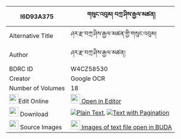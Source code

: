 |I6D93A375|གསུང་འབུམ། བཀྲ་ཤིས་རྒྱལ་མཚན། 
| --- | --- 
|Alternative Title |ཤར་རྫ་བཀྲ་ཤིས་རྒྱལ་མཚན་གྱི་གསུང་འབུམ།
|Author| ཤར་རྫ་བཀྲ་ཤིས་རྒྱལ་མཚན།
|BDRC ID | W4CZ58530
|Creator | Google OCR
|Number of Volumes| 18
|<img width="25" src="https://img.icons8.com/color/25/000000/edit-property.png">Edit Online| [<img width="25" src="https://avatars.githubusercontent.com/u/45091458?s=200&v=4"> Open in Editor](http://editor.openpecha.org/I6D93A375)
|<img width="25" src="https://img.icons8.com/fluent/48/000000/download-2.png"/>  Download | [![](https://img.icons8.com/color/20/000000/txt.png)Plain Text](https://github.com/Openpecha/I6D93A375/releases/download/v2/sungbum_tashi_gyaltsen_plain_I6D93A375.zip), [![](https://img.icons8.com/color/20/000000/txt.png)Text with Pagination](https://github.com/Openpecha/I6D93A375/releases/download/v2/sungbum_tashi_gyaltsen_pages_I6D93A375.zip)
|<img width="25" src="https://img.icons8.com/plasticine/100/000000/pictures-folder.png"/>  Source Images | [<img width="25" src="https://library.bdrc.io/icons/BUDA-small.svg"> Images of text file open in BUDA](https://library.bdrc.io/show/bdr:W4CZ58530)